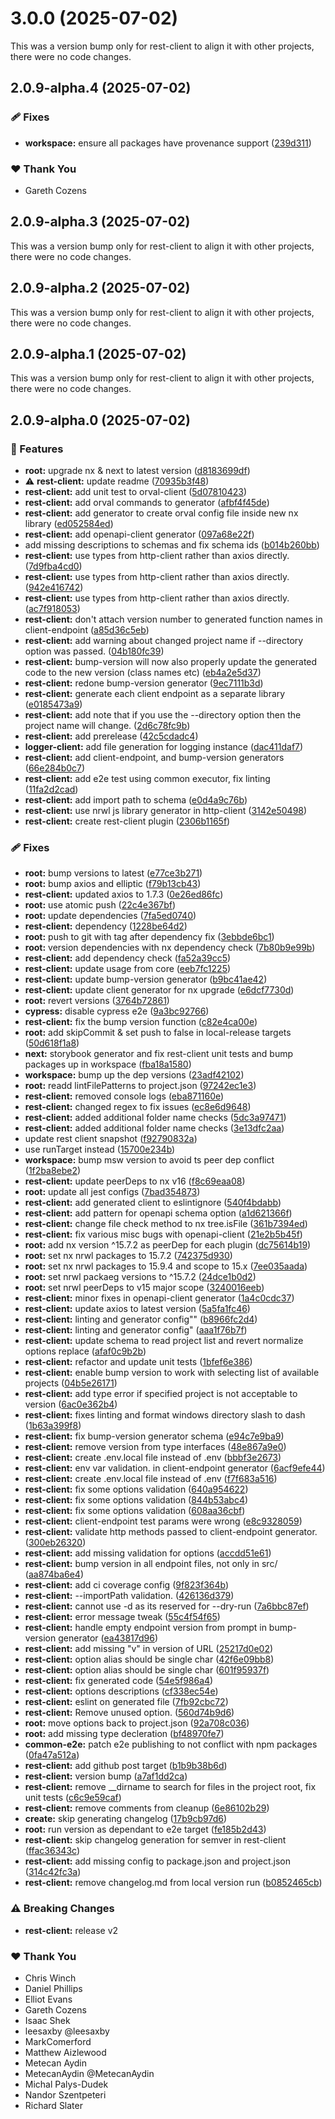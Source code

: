 # 3.0.0 (2025-07-02)

This was a version bump only for rest-client to align it with other projects, there were no code changes.

## 2.0.9-alpha.4 (2025-07-02)

### 🩹 Fixes

- **workspace:** ensure all packages have provenance support ([239d311](https://github.com/Ensono/stacks-nx-plugins/commit/239d311))

### ❤️ Thank You

- Gareth Cozens

## 2.0.9-alpha.3 (2025-07-02)

This was a version bump only for rest-client to align it with other projects, there were no code changes.

## 2.0.9-alpha.2 (2025-07-02)

This was a version bump only for rest-client to align it with other projects, there were no code changes.

## 2.0.9-alpha.1 (2025-07-02)

This was a version bump only for rest-client to align it with other projects, there were no code changes.

## 2.0.9-alpha.0 (2025-07-02)

### 🚀 Features

- **root:** upgrade nx & next to latest version ([d8183699df](https://github.com/Ensono/stacks-nx-plugins/commit/d8183699df))
- ⚠️  **rest-client:** update readme ([70935b3f48](https://github.com/Ensono/stacks-nx-plugins/commit/70935b3f48))
- **rest-client:** add unit test to orval-client ([5d07810423](https://github.com/Ensono/stacks-nx-plugins/commit/5d07810423))
- **rest-client:** add orval commands to generator ([afbf4f45de](https://github.com/Ensono/stacks-nx-plugins/commit/afbf4f45de))
- **rest-client:** add generator to create orval config file inside new nx library ([ed052584ed](https://github.com/Ensono/stacks-nx-plugins/commit/ed052584ed))
- **rest-client:** add openapi-client generator ([097a68e22f](https://github.com/Ensono/stacks-nx-plugins/commit/097a68e22f))
- add missing descriptions to schemas and fix schema ids ([b014b260bb](https://github.com/Ensono/stacks-nx-plugins/commit/b014b260bb))
- **rest-client:** use types from http-client rather than axios directly. ([7d9fba4cd0](https://github.com/Ensono/stacks-nx-plugins/commit/7d9fba4cd0))
- **rest-client:** use types from http-client rather than axios directly. ([942e416742](https://github.com/Ensono/stacks-nx-plugins/commit/942e416742))
- **rest-client:** use types from http-client rather than axios directly. ([ac7f918053](https://github.com/Ensono/stacks-nx-plugins/commit/ac7f918053))
- **rest-client:** don't attach version number to generated function names in client-endpoint ([a85d36c5eb](https://github.com/Ensono/stacks-nx-plugins/commit/a85d36c5eb))
- **rest-client:** add warning about changed project name if --directory option was passed. ([04b180fc39](https://github.com/Ensono/stacks-nx-plugins/commit/04b180fc39))
- **rest-client:** bump-version will now also properly update the generated code to the new version (class names etc) ([eb4a2e5d37](https://github.com/Ensono/stacks-nx-plugins/commit/eb4a2e5d37))
- **rest-client:** redone bump-version generator ([9ec7111b3d](https://github.com/Ensono/stacks-nx-plugins/commit/9ec7111b3d))
- **rest-client:** generate each client endpoint as a separate library ([e0185473a9](https://github.com/Ensono/stacks-nx-plugins/commit/e0185473a9))
- **rest-client:** add note that if you use the --directory option then the project name will change. ([2d6c78fc9b](https://github.com/Ensono/stacks-nx-plugins/commit/2d6c78fc9b))
- **rest-client:** add prerelease ([42c5cdadc4](https://github.com/Ensono/stacks-nx-plugins/commit/42c5cdadc4))
- **logger-client:** add file generation for logging instance ([dac411daf7](https://github.com/Ensono/stacks-nx-plugins/commit/dac411daf7))
- **rest-client:** add client-endpoint, and bump-version generators ([66e284b0c7](https://github.com/Ensono/stacks-nx-plugins/commit/66e284b0c7))
- **rest-client:** add e2e test using common executor, fix linting ([11fa2d2cad](https://github.com/Ensono/stacks-nx-plugins/commit/11fa2d2cad))
- **rest-client:** add import path to schema ([e0d4a9c76b](https://github.com/Ensono/stacks-nx-plugins/commit/e0d4a9c76b))
- **rest-client:** use nrwl js library generator in http-client ([3142e50498](https://github.com/Ensono/stacks-nx-plugins/commit/3142e50498))
- **rest-client:** create rest-client plugin ([2306b1165f](https://github.com/Ensono/stacks-nx-plugins/commit/2306b1165f))

### 🩹 Fixes

- **root:** bump versions to latest ([e77ce3b271](https://github.com/Ensono/stacks-nx-plugins/commit/e77ce3b271))
- **root:** bump axios and elliptic ([f79b13cb43](https://github.com/Ensono/stacks-nx-plugins/commit/f79b13cb43))
- **rest-client:** updated axios to 1.7.3 ([0e26ed86fc](https://github.com/Ensono/stacks-nx-plugins/commit/0e26ed86fc))
- **root:** use atomic push ([22c4e367bf](https://github.com/Ensono/stacks-nx-plugins/commit/22c4e367bf))
- **root:** update dependencies ([7fa5ed0740](https://github.com/Ensono/stacks-nx-plugins/commit/7fa5ed0740))
- **rest-client:** dependency ([1228be64d2](https://github.com/Ensono/stacks-nx-plugins/commit/1228be64d2))
- **root:** push to git with tag after dependency fix ([3ebbde6bc1](https://github.com/Ensono/stacks-nx-plugins/commit/3ebbde6bc1))
- **root:** version dependencies with nx dependency check ([7b80b9e99b](https://github.com/Ensono/stacks-nx-plugins/commit/7b80b9e99b))
- **rest-client:** add dependency check ([fa52a39cc5](https://github.com/Ensono/stacks-nx-plugins/commit/fa52a39cc5))
- **rest-client:** update usage from core ([eeb7fc1225](https://github.com/Ensono/stacks-nx-plugins/commit/eeb7fc1225))
- **rest-client:** update bump-version generator ([b9bc41ae42](https://github.com/Ensono/stacks-nx-plugins/commit/b9bc41ae42))
- **rest-client:** update client generator for nx upgrade ([e6dcf7730d](https://github.com/Ensono/stacks-nx-plugins/commit/e6dcf7730d))
- **root:** revert versions ([3764b72861](https://github.com/Ensono/stacks-nx-plugins/commit/3764b72861))
- **cypress:** disable cypress e2e ([9a3bc92766](https://github.com/Ensono/stacks-nx-plugins/commit/9a3bc92766))
- **rest-client:** fix the bump version function ([c82e4ca00e](https://github.com/Ensono/stacks-nx-plugins/commit/c82e4ca00e))
- **root:** add skipCommit & set push to false in local-release targets ([50d618f1a8](https://github.com/Ensono/stacks-nx-plugins/commit/50d618f1a8))
- **next:** storybook generator and fix rest-client unit tests and bump packages up in workspace ([fba18a1580](https://github.com/Ensono/stacks-nx-plugins/commit/fba18a1580))
- **workspace:** bump up the dep versions ([23adf42102](https://github.com/Ensono/stacks-nx-plugins/commit/23adf42102))
- **root:** readd lintFilePatterns to project.json ([97242ec1e3](https://github.com/Ensono/stacks-nx-plugins/commit/97242ec1e3))
- **rest-client:** removed console logs ([eba871160e](https://github.com/Ensono/stacks-nx-plugins/commit/eba871160e))
- **rest-client:** changed regex to fix issues ([ec8e6d9648](https://github.com/Ensono/stacks-nx-plugins/commit/ec8e6d9648))
- **rest-client:** added additional folder name checks ([5dc3a97471](https://github.com/Ensono/stacks-nx-plugins/commit/5dc3a97471))
- **rest-client:** added additional folder name checks ([3e13dfc2aa](https://github.com/Ensono/stacks-nx-plugins/commit/3e13dfc2aa))
- update rest client snapshot ([f92790832a](https://github.com/Ensono/stacks-nx-plugins/commit/f92790832a))
- use runTarget instead ([15700e234b](https://github.com/Ensono/stacks-nx-plugins/commit/15700e234b))
- **workspace:** bump msw version to avoid ts peer dep conflict ([1f2ba8ebe2](https://github.com/Ensono/stacks-nx-plugins/commit/1f2ba8ebe2))
- **rest-client:** update peerDeps to nx v16 ([f8c69eaa08](https://github.com/Ensono/stacks-nx-plugins/commit/f8c69eaa08))
- **root:** update all jest configs ([7bad354873](https://github.com/Ensono/stacks-nx-plugins/commit/7bad354873))
- **rest-client:** add generated client to eslintignore ([540f4bdabb](https://github.com/Ensono/stacks-nx-plugins/commit/540f4bdabb))
- **rest-client:** add pattern for openapi schema option ([a1d621366f](https://github.com/Ensono/stacks-nx-plugins/commit/a1d621366f))
- **rest-client:** change file check method to nx tree.isFile ([361b7394ed](https://github.com/Ensono/stacks-nx-plugins/commit/361b7394ed))
- **rest-client:** fix various misc bugs with openapi-client ([21e2b5b45f](https://github.com/Ensono/stacks-nx-plugins/commit/21e2b5b45f))
- **root:** add nx version ^15.7.2 as peerDep for each plugin ([dc75614b19](https://github.com/Ensono/stacks-nx-plugins/commit/dc75614b19))
- **root:** set nx nrwl packages to 15.7.2 ([742375d930](https://github.com/Ensono/stacks-nx-plugins/commit/742375d930))
- **root:** set nx nrwl packages to 15.9.4 and scope to 15.x ([7ee035aada](https://github.com/Ensono/stacks-nx-plugins/commit/7ee035aada))
- **root:** set nrwl packaeg versions to ^15.7.2 ([24dce1b0d2](https://github.com/Ensono/stacks-nx-plugins/commit/24dce1b0d2))
- **root:** set nrwl peerDeps to v15 major scope ([3240016eeb](https://github.com/Ensono/stacks-nx-plugins/commit/3240016eeb))
- **rest-client:** minor fixes in openapi-client generator ([1a4c0cdc37](https://github.com/Ensono/stacks-nx-plugins/commit/1a4c0cdc37))
- **rest-client:** update axios to latest version ([5a5fa1fc46](https://github.com/Ensono/stacks-nx-plugins/commit/5a5fa1fc46))
- **rest-client:** linting and generator config"" ([b8966fc2d4](https://github.com/Ensono/stacks-nx-plugins/commit/b8966fc2d4))
- **rest-client:** linting and generator config" ([aaa1f76b7f](https://github.com/Ensono/stacks-nx-plugins/commit/aaa1f76b7f))
- **rest-client:** update schema to read project list and revert normalize options replace ([afaf0c9b2b](https://github.com/Ensono/stacks-nx-plugins/commit/afaf0c9b2b))
- **rest-client:** refactor and update unit tests ([1bfef6e386](https://github.com/Ensono/stacks-nx-plugins/commit/1bfef6e386))
- **rest-client:** enable bump version to work with selecting list of available projects ([04b5e26171](https://github.com/Ensono/stacks-nx-plugins/commit/04b5e26171))
- **rest-client:** add type error if specified project is not acceptable to version ([6ac0e362b4](https://github.com/Ensono/stacks-nx-plugins/commit/6ac0e362b4))
- **rest-client:** fixes linting and format windows directory slash to dash ([1b63a399f8](https://github.com/Ensono/stacks-nx-plugins/commit/1b63a399f8))
- **rest-client:** fix bump-version generator schema ([e94c7e9ba9](https://github.com/Ensono/stacks-nx-plugins/commit/e94c7e9ba9))
- **rest-client:** remove version from type interfaces ([48e867a9e0](https://github.com/Ensono/stacks-nx-plugins/commit/48e867a9e0))
- **rest-client:** create .env.local file instead of .env ([bbbf3e2673](https://github.com/Ensono/stacks-nx-plugins/commit/bbbf3e2673))
- **rest-client:** env var validation. in client-endpoint generator ([6acf9efe44](https://github.com/Ensono/stacks-nx-plugins/commit/6acf9efe44))
- **rest-client:** create .env.local file instead of .env ([f7f683a516](https://github.com/Ensono/stacks-nx-plugins/commit/f7f683a516))
- **rest-client:** fix some options validation ([640a954622](https://github.com/Ensono/stacks-nx-plugins/commit/640a954622))
- **rest-client:** fix some options validation ([844b53abc4](https://github.com/Ensono/stacks-nx-plugins/commit/844b53abc4))
- **rest-client:** fix some options validation ([608aa36cbf](https://github.com/Ensono/stacks-nx-plugins/commit/608aa36cbf))
- **rest-client:** client-endpoint test params were wrong ([e8c9328059](https://github.com/Ensono/stacks-nx-plugins/commit/e8c9328059))
- **rest-client:** validate http methods passed to client-endpoint generator. ([300eb26320](https://github.com/Ensono/stacks-nx-plugins/commit/300eb26320))
- **rest-client:** add missing validation for options ([accdd51e61](https://github.com/Ensono/stacks-nx-plugins/commit/accdd51e61))
- **rest-client:** bump version in all endpoint files, not only in src/ ([aa874ba6e4](https://github.com/Ensono/stacks-nx-plugins/commit/aa874ba6e4))
- **rest-client:** add ci coverage config ([9f823f364b](https://github.com/Ensono/stacks-nx-plugins/commit/9f823f364b))
- **rest-client:** --importPath validation. ([426136d379](https://github.com/Ensono/stacks-nx-plugins/commit/426136d379))
- **rest-client:** cannot use -d as its reserved for --dry-run ([7a6bbc87ef](https://github.com/Ensono/stacks-nx-plugins/commit/7a6bbc87ef))
- **rest-client:** error message tweak ([55c4f54f65](https://github.com/Ensono/stacks-nx-plugins/commit/55c4f54f65))
- **rest-client:** handle empty endpoint version from prompt in bump-version generator ([ea43817d96](https://github.com/Ensono/stacks-nx-plugins/commit/ea43817d96))
- **rest-client:** add missing "v" in version of URL ([25217d0e02](https://github.com/Ensono/stacks-nx-plugins/commit/25217d0e02))
- **rest-client:** option alias should be single char ([42f6e09bb8](https://github.com/Ensono/stacks-nx-plugins/commit/42f6e09bb8))
- **rest-client:** option alias should be single char ([601f95937f](https://github.com/Ensono/stacks-nx-plugins/commit/601f95937f))
- **rest-client:** fix generated code ([54e5f986a4](https://github.com/Ensono/stacks-nx-plugins/commit/54e5f986a4))
- **rest-client:** options descriptions ([cf338ec54e](https://github.com/Ensono/stacks-nx-plugins/commit/cf338ec54e))
- **rest-client:** eslint on generated file ([7fb92cbc72](https://github.com/Ensono/stacks-nx-plugins/commit/7fb92cbc72))
- **rest-client:** Remove unused option. ([560d74b9d6](https://github.com/Ensono/stacks-nx-plugins/commit/560d74b9d6))
- **root:** move options back to project.json ([92a708c036](https://github.com/Ensono/stacks-nx-plugins/commit/92a708c036))
- **root:** add missing type decleration ([bf48970fe7](https://github.com/Ensono/stacks-nx-plugins/commit/bf48970fe7))
- **common-e2e:** patch e2e publishing to not conflict with npm packages ([0fa47a512a](https://github.com/Ensono/stacks-nx-plugins/commit/0fa47a512a))
- **rest-client:** add github post target ([b1b9b38b6d](https://github.com/Ensono/stacks-nx-plugins/commit/b1b9b38b6d))
- **rest-client:** version bump ([a7af1dd2ca](https://github.com/Ensono/stacks-nx-plugins/commit/a7af1dd2ca))
- **rest-client:** remove __dirname to search for files in the project root, fix unit tests ([c6c9e59caf](https://github.com/Ensono/stacks-nx-plugins/commit/c6c9e59caf))
- **rest-client:** remove comments from cleanup ([6e86102b29](https://github.com/Ensono/stacks-nx-plugins/commit/6e86102b29))
- **create:** skip generating changelog ([17b9cb97d6](https://github.com/Ensono/stacks-nx-plugins/commit/17b9cb97d6))
- **root:** run version as dependant to e2e target ([fe185b2d43](https://github.com/Ensono/stacks-nx-plugins/commit/fe185b2d43))
- **rest-client:** skip changelog generation for semver in rest-client ([ffac36343c](https://github.com/Ensono/stacks-nx-plugins/commit/ffac36343c))
- **rest-client:** add missing config to package.json and project.json ([314c42fc3a](https://github.com/Ensono/stacks-nx-plugins/commit/314c42fc3a))
- **rest-client:** remove changelog.md from local version run ([b0852465cb](https://github.com/Ensono/stacks-nx-plugins/commit/b0852465cb))

### ⚠️  Breaking Changes

- **rest-client:** release v2

### ❤️ Thank You

- Chris Winch
- Daniel Phillips
- Elliot Evans
- Gareth Cozens
- Isaac Shek
- leesaxby @leesaxby
- MarkComerford
- Matthew Aizlewood
- Metecan Aydin
- MetecanAydin @MetecanAydin
- Michal Palys-Dudek
- Nandor Szentpeteri
- Richard Slater